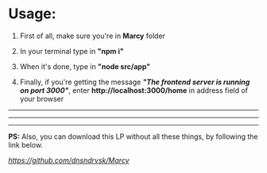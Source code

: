 # Usage:

1. First of all, make sure you're in <b>Marcy</b> folder

2. In your terminal type in <b>"npm i"</b>

3. When it's done, type in <b>"node src/app"</b>

4. Finally, if you're getting the message <b><i>"The frontend server is running on port 3000"</i></b>, enter <b>http://localhost:3000/home</b> in address field of your browser

<hr>
<hr>
<hr>

<b>PS:</b> Also, you can download this LP without all these things, by following the link below.

<i>https://github.com/dnsndrvsk/Marcy</i>
